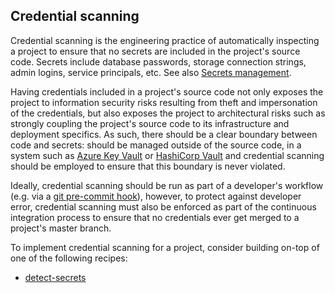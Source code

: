 ## Credential scanning

Credential scanning is the engineering practice of automatically inspecting a project to ensure that no secrets are included in the project's source code. Secrets include database passwords, storage connection strings, admin logins, service principals, etc. See also [Secrets management](../../continuous-deployment/secrets-management/readme.md).

Having credentials included in a project's source code not only exposes the project to information security risks resulting from theft and impersonation of the credentials, but also exposes the project to architectural risks such as strongly coupling the project's source code to its infrastructure and deployment specifics. As such, there should be a clear boundary between code and secrets: should be managed outside of the source code, in a system such as [Azure Key Vault](https://azure.microsoft.com/en-us/services/key-vault/) or [HashiCorp Vault](https://www.vaultproject.io) and credential scanning should be employed to ensure that this boundary is never violated.

Ideally, credential scanning should be run as part of a developer's workflow (e.g. via a [git pre-commit hook](https://githooks.com)), however, to protect against developer error, credential scanning must also be enforced as part of the continuous integration process to ensure that no credentials ever get merged to a project's master branch.

To implement credential scanning for a project, consider building on-top of one of the following recipes:

- [detect-secrets](./recipes/detect-secrets.md)
